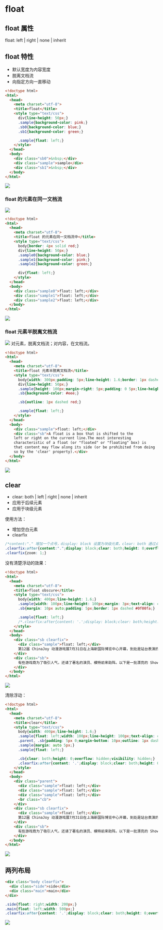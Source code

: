 # float

## float 属性

float: left | right | none | inherit

## float 特性

- 默认宽度为内容宽度
- 脱离文档流
- 向指定方向一直移动

```html
<!doctype html>
<html>
  <head>
    <meta charset="utf-8">
    <title>float</title>
    <style type="text/css">
      div{line-height: 50px;}
      .sample{background-color: pink;}
      .sb0{background-color: blue;}
      .sb1{background-color: green;}

      .sample{float: left;}
    </style>
  </head>
  <body>
    <div class="sb0">&nbsp;</div>
    <div class="sample">sample</div>
    <div class="sb1">&nbsp;</div>
  </body>
</html>
```
![](http://oeryvxt85.bkt.clouddn.com/Screen%20Shot%202016-11-06%20at%2010.30.50%20AM.png)

### float 的元素在同一文档流

![](http://oeryvxt85.bkt.clouddn.com/Screen%20Shot%202016-11-06%20at%2010.36.37%20AM.png)

```html
<!doctype html>
<html>
  <head>
    <meta charset="utf-8">
    <title>float 的元素在同一文档流中</title>
    <style type="text/css">
      body{border: 4px solid red;}
      div{line-height: 50px;}
      .sample0{background-color: blue;}
      .sample1{background-color: pink;}
      .sample2{background-color: green;}

      div{float: left;}
    </style>
  </head>
  <body>
    <div class="sample0">float: left;</div>
    <div class="sample1">float: left;</div>
    <div class="sample2">float: left;</div>
  </body>
</html>
```
![](http://oeryvxt85.bkt.clouddn.com/Screen%20Shot%202016-11-06%20at%2010.44.27%20AM.png)

### float 元素半脱离文档流

![](http://oeryvxt85.bkt.clouddn.com/Screen%20Shot%202016-11-06%20at%2011.06.18%20AM.png)
对元素，脱离文档流；对内容，在文档流。

```html
<!doctype html>
<html>
  <head>
    <meta charset="utf-8">
    <title>float 元素半脱离文档流</title>
    <style type="text/css">
      body{width: 300px;padding: 5px;line-height: 1.6;border: 1px dashed blue;}
      div{line-height: 50px;}
      .sample{height: 100px;margin-right: 5px;padding: 0 5px;line-height: 100px;background-color: pink;}
      .sb{background-color: #eee;}

      .sb{outline: 1px dashed red;}

      .sample{float: left;}
    </style>
  </head>
  <body>
    <div class="sample">float: left;</div>
    <div class="sb">A float is a box that is shifted to the
    left or right on the current line.The most interesting
    characteristic of a float (or "floated" or "floating" box) is
    that content may flow along its side (or be prohibited from doing
    so by the 'clear' property).</div>
  </body>
</html>
```
![](http://oeryvxt85.bkt.clouddn.com/Screen%20Shot%202016-11-06%20at%2011.17.54%20AM.png)

## clear

- clear: both | left | right | none | inherit
- 应用于后续元素
- 应用于块级元素

使用方法：

- 增加空白元素
- clearfix

```css
/*content:"." 增加一个点号，display: block 设置为块级元素，clear: both 通过点号清除浮动，后面设置让点号不可见。*/
.clearfix:after{content:".";display: block;clear: both;height: 0;overflow: hidden;visibility: hidden;}
.clearfix{zoom: 1;}
```

没有清楚浮动的效果：

```html
<!doctype html>
<html>
  <head>
    <meta charset="utf-8">
    <title>float obscure</title>
    <style type="text/css">
      body{width: 400px;line-height: 1.6;}
      .sample{width: 100px;line-height: 100px;margin: 3px;text-align: center;background-color: pink;}
      .sb{margin: 10px auto;padding: 5px;border: 1px dashed #0f00fa;}

      .sample{float: left;}
      /*.clearfix:after{content: '.';display: block;clear: both;height: 0;overflow: hidden;visibility: hidden;}*/
    </style>
  </head>
  <body>
    <div class="sb clearfix">
      <div class="sample">float: left;</div>
      第12届 ChinaJoy 动漫游戏展7月31日在上海新国际博览中心开幕，到处是站台表演的帅哥美女。
    </div>
    <div class="sb">
      有些游戏商为了吸引人气，还请了著名的演员、模特前来助阵。以下是一批漂亮的 Show Gril 现场照片。
    </div>
  </body>
</html>
```
![](http://oeryvxt85.bkt.clouddn.com/Screen%20Shot%202016-11-06%20at%2011.40.57%20AM.png)

清除浮动：

```html
<!doctype html>
<html>
  <head>
    <meta charset="utf-8">
    <title>clear</title>
    <style type="text/css">
      body{width: 400px;line-height: 1.6;}
      .sample{float: left;width: 100px;line-height: 100px;text-align: center;background-color: pink;}
      .parent, .sb{padding: 5px 0;margin-bottom: 10px;outline: 1px dashed blue;}
      .sample{margin: auto 5px;}
      .sample{float: left;}

      .cb{clear: both;height: 0;overflow: hidden;visibility: hidden;}
      .clearfix:after{content: '.';display: block;clear: both;height: 0;overflow: hidden;visibility: hidden;}
    </style>
  </head>
  <body>
    <div class="parent">
      <div class="sample">float: left;</div>
      <div class="sample">float: left;</div>
      <div class="sample">float: left;</div>
      <br class="cb">
    </div>
    <div class="sb clearfix">
      <div class="sample">float: left;</div>
      第12届 ChinaJoy 动漫游戏展7月31日在上海新国际博览中心开幕，到处是站台表演的帅哥美女。
    </div>
    <div class="sb">
      有些游戏商为了吸引人气，还请了著名的演员、模特前来助阵。以下是一批漂亮的 Show Gril 现场照片。
    </div>
  </body>
</html>
```
![](http://oeryvxt85.bkt.clouddn.com/Screen%20Shot%202016-11-06%20at%2012.08.27%20PM.png)

## 两列布局

```html
<div class="body clearfix">
  <div class="side">side</div>
  <div class="main">main</div>
</div>
```

```css
.side{float: right;width: 200px;}
.main{float: left;width: 500px;}
.clearfix:after{content: '.';display: block;clear: both;height: 0;overflow: hidden;visibility: hidden;}
```
![](http://oeryvxt85.bkt.clouddn.com/Screen%20Shot%202016-11-06%20at%2012.21.56%20PM.png)


